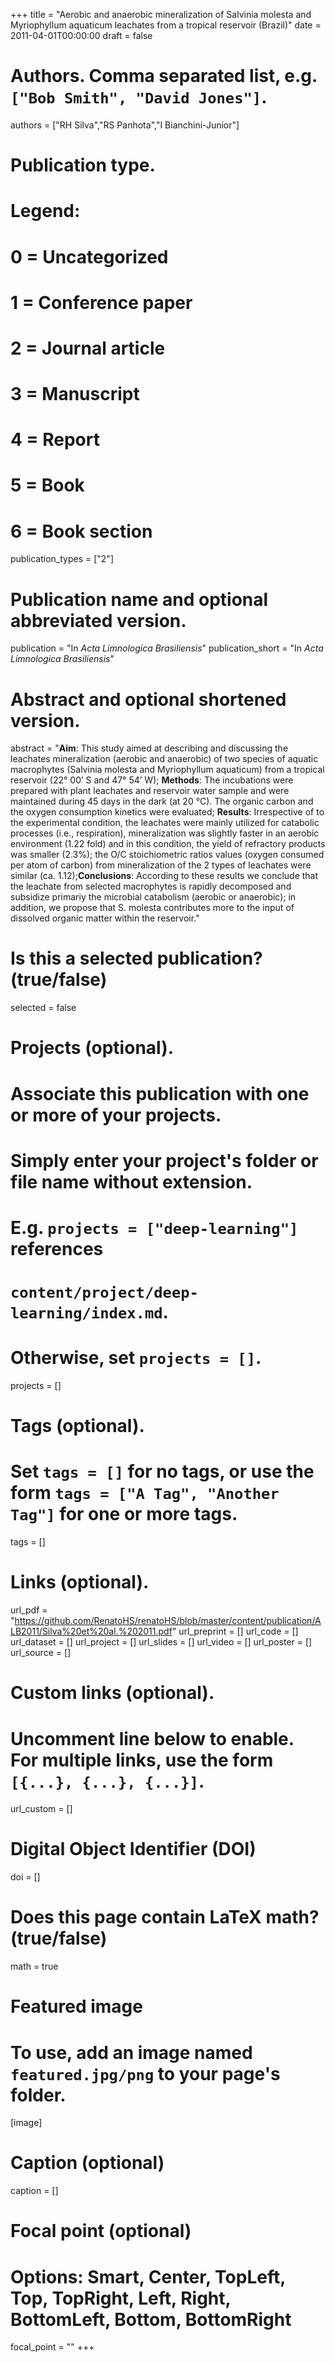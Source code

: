 +++
title = "Aerobic and anaerobic mineralization of Salvinia molesta and Myriophyllum aquaticum leachates from a tropical reservoir (Brazil)"
date = 2011-04-01T00:00:00
draft = false

# Authors. Comma separated list, e.g. `["Bob Smith", "David Jones"]`.
authors = ["RH Silva","RS Panhota","I Bianchini-Junior"]

# Publication type.
# Legend:
# 0 = Uncategorized
# 1 = Conference paper
# 2 = Journal article
# 3 = Manuscript
# 4 = Report
# 5 = Book
# 6 = Book section
publication_types = ["2"]

# Publication name and optional abbreviated version.
publication = "In *Acta Limnologica Brasiliensis*"
publication_short = "In *Acta Limnologica Brasiliensis*"

# Abstract and optional shortened version.
abstract = "<b>Aim</b>: This study aimed at describing and discussing the leachates mineralization (aerobic and anaerobic) of two species of aquatic macrophytes (Salvinia molesta and Myriophyllum aquaticum) from a tropical reservoir (22° 00’ S and 47° 54’ W); <b>Methods</b>: The incubations were prepared with plant leachates and reservoir water sample and were maintained during 45 days in the dark (at 20 °C). The organic carbon and the oxygen consumption kinetics were evaluated; <b>Results</b>: Irrespective of to the experimental condition, the leachates were mainly utilized for catabolic processes (i.e., respiration), mineralization was slightly faster in an aerobic environment (1.22 fold) and in this condition, the yield of refractory products was smaller (2.3%); the O/C stoichiometric ratios values (oxygen consumed per atom of carbon) from mineralization of the 2 types of leachates were similar (ca. 1.12);<b>Conclusions</b>: According to these results we conclude that the leachate from selected macrophytes is rapidly decomposed and subsidize primariy the microbial catabolism (aerobic or anaerobic); in addition, we propose that S. molesta contributes more to the input of dissolved organic matter within the reservoir."

# Is this a selected publication? (true/false)
selected = false

# Projects (optional).
#   Associate this publication with one or more of your projects.
#   Simply enter your project's folder or file name without extension.
#   E.g. `projects = ["deep-learning"]` references 
#   `content/project/deep-learning/index.md`.
#   Otherwise, set `projects = []`.
projects = []

# Tags (optional).
#   Set `tags = []` for no tags, or use the form `tags = ["A Tag", "Another Tag"]` for one or more tags.
tags = []

# Links (optional).
url_pdf = "https://github.com/RenatoHS/renatoHS/blob/master/content/publication/ALB2011/Silva%20et%20al.%202011.pdf"
url_preprint = []
url_code = []
url_dataset = [] 
url_project = []
url_slides = []
url_video = []
url_poster = []
url_source = []

# Custom links (optional).
#   Uncomment line below to enable. For multiple links, use the form `[{...}, {...}, {...}]`.
url_custom = []

# Digital Object Identifier (DOI)
doi = []

# Does this page contain LaTeX math? (true/false)
math = true

# Featured image
# To use, add an image named `featured.jpg/png` to your page's folder. 
[image]
  # Caption (optional)
  caption = []

  # Focal point (optional)
  # Options: Smart, Center, TopLeft, Top, TopRight, Left, Right, BottomLeft, Bottom, BottomRight
  focal_point = ""
+++

